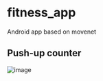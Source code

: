 # fitness_app
Android app based on movenet

## Push-up counter
![image](https://github.com/user-attachments/assets/0003d850-402d-4b36-ab02-3528771139db)

